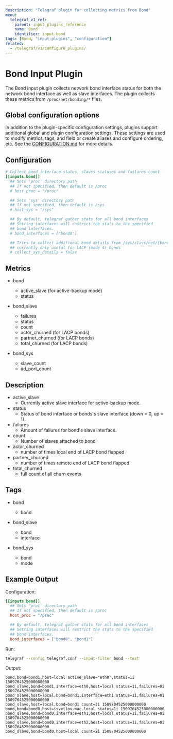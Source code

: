 ```yaml
---
description: "Telegraf plugin for collecting metrics from Bond"
menu:
  telegraf_v1_ref:
    parent: input_plugins_reference
    name: Bond
    identifier: input-bond
tags: [Bond, "input-plugins", "configuration"]
related:
  - /telegraf/v1/configure_plugins/
---
```


# Bond Input Plugin

The Bond input plugin collects network bond interface status for both the
network bond interface as well as slave interfaces.
The plugin collects these metrics from `/proc/net/bonding/*` files.

## Global configuration options <!-- @/docs/includes/plugin_config.md -->

In addition to the plugin-specific configuration settings, plugins support
additional global and plugin configuration settings. These settings are used to
modify metrics, tags, and field or create aliases and configure ordering, etc.
See the [CONFIGURATION.md](/telegraf/v1/configuration/#plugins) for more details.

[CONFIGURATION.md]: ../../../docs/CONFIGURATION.md#plugins

## Configuration

```toml @sample.conf
# Collect bond interface status, slaves statuses and failures count
[[inputs.bond]]
  ## Sets 'proc' directory path
  ## If not specified, then default is /proc
  # host_proc = "/proc"

  ## Sets 'sys' directory path
  ## If not specified, then default is /sys
  # host_sys = "/sys"

  ## By default, telegraf gather stats for all bond interfaces
  ## Setting interfaces will restrict the stats to the specified
  ## bond interfaces.
  # bond_interfaces = ["bond0"]

  ## Tries to collect additional bond details from /sys/class/net/{bond}
  ## currently only useful for LACP (mode 4) bonds
  # collect_sys_details = false
```

## Metrics

- bond
  - active_slave (for active-backup mode)
  - status

- bond_slave
  - failures
  - status
  - count
  - actor_churned (for LACP bonds)
  - partner_churned (for LACP bonds)
  - total_churned (for LACP bonds)

- bond_sys
  - slave_count
  - ad_port_count

## Description

- active_slave
  - Currently active slave interface for active-backup mode.
- status
  - Status of bond interface or bonds's slave interface (down = 0, up = 1).
- failures
  - Amount of failures for bond's slave interface.
- count
  - Number of slaves attached to bond
- actor_churned
  - number of times local end of LACP bond flapped
- partner_churned
  - number of times remote end of LACP bond flapped
- total_churned
  - full count of all churn events

## Tags

- bond
  - bond

- bond_slave
  - bond
  - interface

- bond_sys
  - bond
  - mode

## Example Output

Configuration:

```toml
[[inputs.bond]]
  ## Sets 'proc' directory path
  ## If not specified, then default is /proc
  host_proc = "/proc"

  ## By default, telegraf gather stats for all bond interfaces
  ## Setting interfaces will restrict the stats to the specified
  ## bond interfaces.
  bond_interfaces = ["bond0", "bond1"]
```

Run:

```bash
telegraf --config telegraf.conf --input-filter bond --test
```

Output:

```text
bond,bond=bond1,host=local active_slave="eth0",status=1i 1509704525000000000
bond_slave,bond=bond1,interface=eth0,host=local status=1i,failures=0i 1509704525000000000
bond_slave,host=local,bond=bond1,interface=eth1 status=1i,failures=0i 1509704525000000000
bond_slave,host=local,bond=bond1 count=2i 1509704525000000000
bond,bond=bond0,host=isvetlov-mac.local status=1i 1509704525000000000
bond_slave,bond=bond0,interface=eth1,host=local status=1i,failures=0i 1509704525000000000
bond_slave,bond=bond0,interface=eth2,host=local status=1i,failures=0i 1509704525000000000
bond_slave,bond=bond0,host=local count=2i 1509704525000000000
```
